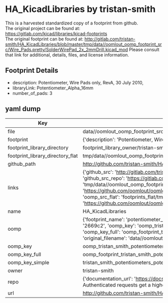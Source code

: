 # HA_KicadLibraries by tristan-smith  
This is a harvested standardized copy of a footprint from github.  
The original project can be found at:  
https://gitlab.com/kicad/libraries/kicad-footprints  
The original footprint can be found at:
http://gitlab.com/tristan-smith/HA_KicadLibraries/blob/master/tmp/data//oomlout_oomp_footprint_src/Wire_Pads.pretty/SolderWirePad_2x_2mmDrill.kicad_mod
Please consult that link for additional, details, files, and license information.  
## Footprint Details
* description: Potentiometer, Wire Pads only, RevA, 30 July 2010,  
* libraryLink: Potentiometer_Alpha_16mm  
* number_of_pads: 3  
## yaml dump  
| Key | Value |  
| --- | --- |  
| file | data//oomlout_oomp_footprint_src/HA_KicadLibraries/Potentiometers.pretty/Potentiometer_Alpha_16mm.kicad_mod |  
| footprint | {'description': 'Potentiometer, Wire Pads only, RevA, 30 July 2010,', 'libraryLink': 'Potentiometer_Alpha_16mm', 'number_of_pads': 3} |  
| footprint_library_directory | footprint_library_owner/tristan-smith_HA_KicadLibraries |  
| footprint_library_directory_flat | tmp/data//oomlout_oomp_footprint_src/footprints_flat/tristan_smith_potentiometers_potentiometer_alpha_16mm/working |  
| github_path | http://github.com/tristan-smith/HA_KicadLibraries/blob/master/tmp/data//oomlout_oomp_footprint_src/Potentiometers.pretty/Potentiometer_Alpha_16mm.kicad_mod |  
| links | {'github_src': 'http://gitlab.com/tristan-smith/HA_KicadLibraries/blob/master/tmp/data//oomlout_oomp_footprint_src/Wire_Pads.pretty/SolderWirePad_2x_2mmDrill.kicad_mod', 'github_src_repo': 'https://gitlab.com/kicad/libraries/kicad-footprints', 'oomp_bot': 'tmp/data//oomlout_oomp_footprint_src/footprints/tristan_smith_potentiometers_potentiometer_alpha_16mm/working', 'oomp_bot_github': 'https://github.com/oomlout/oomlout_oomp_footprint_bot/tree/main/tmp/data//oomlout_oomp_footprint_src/footprints/tristan_smith_potentiometers_potentiometer_alpha_16mm/working', 'oomp_src_flat': 'footprints_flat/tmp/data//oomlout_oomp_footprint_src/footprints_flat/tristan_smith_potentiometers_potentiometer_alpha_16mm/working', 'oomp_src_flat_github': 'https://github.com/oomlout/oomlout_oomp_footprint_src/tree/main/tmp/data//oomlout_oomp_footprint_src/footprints_flat/tristan_smith_potentiometers_potentiometer_alpha_16mm/working'} |  
| name | HA_KicadLibraries |  
| oomp | {'footprint_name': 'potentiometer_alpha_16mm', 'library_name': 'potentiometers', 'md5': '2669c2cc7ef9c44f644a4147b1b6811e', 'md5_10': '2669c2cc7e', 'md5_5': '2669c', 'md5_6': '2669c2', 'oomp_key': 'oomp_tristan_smith_potentiometers_potentiometer_alpha_16mm', 'oomp_key_extra': 'oomp_footprint_tristan_smith_potentiometers_potentiometer_alpha_16mm', 'oomp_key_full': 'oomp_footprint_tristan_smith_potentiometers_potentiometer_alpha_16mm_2669c2', 'oomp_key_simple': 'tristan_smith_potentiometers_potentiometer_alpha_16mm', 'original_filename': 'data//oomlout_oomp_footprint_src/HA_KicadLibraries/Potentiometers.pretty/Potentiometer_Alpha_16mm.kicad_mod', 'owner_name': 'tristan_smith'} |  
| oomp_key | oomp_tristan_smith_potentiometers_potentiometer_alpha_16mm |  
| oomp_key_full | oomp_footprint_tristan_smith_potentiometers_potentiometer_alpha_16mm |  
| oomp_key_simple | tristan_smith_potentiometers_potentiometer_alpha_16mm |  
| owner | tristan-smith |  
| repo | {'documentation_url': 'https://docs.github.com/rest/overview/resources-in-the-rest-api#rate-limiting', 'message': "API rate limit exceeded for 84.66.142.224. (But here's the good news: Authenticated requests get a higher rate limit. Check out the documentation for more details.)"} |  
| url | http://github.com/tristan-smith/HA_KicadLibraries |  

